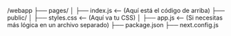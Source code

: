 
/webapp
  ├── pages/
  │    ├── index.js  <-- (Aquí está el código de arriba)
  ├── public/
  │    ├── styles.css  <-- (Aquí va tu CSS)
  │    ├── app.js  <-- (Si necesitas más lógica en un archivo separado)
  ├── package.json
  ├── next.config.js
